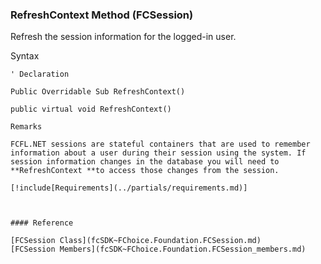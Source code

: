 ﻿### RefreshContext Method (FCSession)

Refresh the session information for the logged-in user.

Syntax

```vbnet
' Declaration

Public Overridable Sub RefreshContext() 

public virtual void RefreshContext()

Remarks

FCFL.NET sessions are stateful containers that are used to remember information about a user during their session using the system. If session information changes in the database you will need to **RefreshContext **to access those changes from the session.

[!include[Requirements](../partials/requirements.md)]



#### Reference

[FCSession Class](fcSDK~FChoice.Foundation.FCSession.md)  
[FCSession Members](fcSDK~FChoice.Foundation.FCSession_members.md)